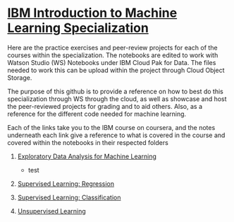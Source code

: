 # [IBM Introduction to Machine Learning Specialization](https://www.coursera.org/specializations/ibm-intro-machine-learning)

Here are the practice exercises and peer-review projects for each of the courses within the specialization.
The notebooks are edited to work with Watson Studio (WS) Notebooks under IBM Cloud Pak for Data.
The files needed to work this can be upload within the project through Cloud Object Storage.

The purpose of this github is to provide a reference on how to best do this specialization through WS through the cloud, as well as showcase and host the peer-reviewed projects for grading and to aid others. Also, as a reference for the different code needed for machine learning.

Each of the links take you to the IBM course on coursera, and the notes underneath each link give a reference to what is covered in the course and covered within the notebooks in their respected folders 

1. [Exploratory Data Analysis for Machine Learning](https://www.coursera.org/learn/ibm-exploratory-data-analysis-for-machine-learning)
   - test

2. [Supervised Learning: Regression](https://www.coursera.org/learn/supervised-learning-regression)

3. [Supervised Learning: Classification](https://www.coursera.org/learn/supervised-learning-classification)

4. [Unsupervised Learning](https://www.coursera.org/learn/ibm-unsupervised-learning)
